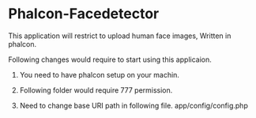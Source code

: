 Phalcon-Facedetector
====================

This application will restrict to upload human face images, Written in phalcon.

Following changes would require to start using this applicaion.

1.	You need to have phalcon setup on your machin.
2.	Following folder would require 777 permission.
	
3.	Need to change base URI path in following file.
	app/config/config.php
	
